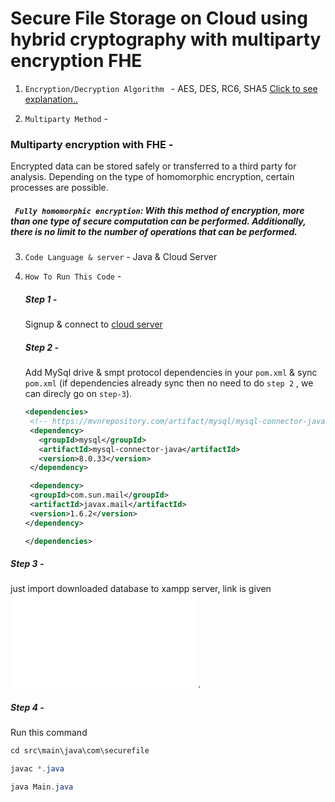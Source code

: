 # Secure File Storage on Cloud using hybrid cryptography with multiparty encryption FHE

1. `Encryption/Decryption Algorithm ` - AES, DES, RC6, SHA5
   [Click to see explanation..](https://chat.openai.com/share/d4c200ff-e7d9-451e-aa48-9c005a703ec9)

2. `Multiparty Method` -

### Multiparty encryption with FHE -

Encrypted data can be stored safely or transferred to a third party for analysis. Depending on the type of homomorphic encryption, certain processes are possible.

##### ` Fully homomorphic encryption`: With this method of encryption, more than one type of secure computation can be performed. Additionally, there is no limit to the number of operations that can be performed.

3. `Code Language & server` - Java & Cloud Server

4. `How To Run This Code` -

   ##### Step 1 -

   Signup & connect to [cloud server](https://tidbcloud.com/) 

   ##### Step 2 -

   Add MySql drive & smpt protocol dependencies in your `pom.xml` & sync `pom.xml` (if dependencies already sync then no need to do `step 2` , we can direcly go on `step-3`).

   ```xml
   <dependencies>
    <!-- https://mvnrepository.com/artifact/mysql/mysql-connector-java -->
    <dependency>
      <groupId>mysql</groupId>
      <artifactId>mysql-connector-java</artifactId>
      <version>8.0.33</version>
    </dependency>

    <dependency>
    <groupId>com.sun.mail</groupId>
    <artifactId>javax.mail</artifactId>
    <version>1.6.2</version>
   </dependency>

   </dependencies>
   ```

##### Step 3 -

just import downloaded database to xampp server, link is given ![Download Database](./filedatabase.sql).

##### Step 4 -

Run this command

```java
cd src\main\java\com\securefile
```

```java
javac *.java
```

```java
java Main.java
```
